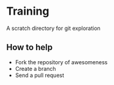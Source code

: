 # Training

A scratch directory for git exploration

## How to help
 - Fork the repository of awesomeness
 - Create a branch
 - Send a pull request
